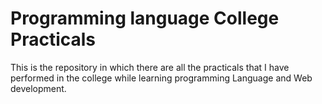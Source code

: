 # Programming language College Practicals

This is the repository in which there are all the practicals that I have performed in the college while learning programming Language and Web development.
